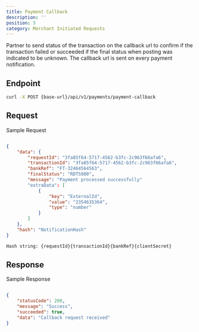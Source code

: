 ```yaml
---
title: Payment Callback
description: ''
position: 5
category: Merchant Initiated Requests
---
```


Partner to send status of the transaction on the callback url to confirm if the transaction failed or succeeded if the final status when posting was indicated to be unknown. The callback url is sent on every payment notification.

## Endpoint

```bash
curl -X POST {base-url}/api/v1/payments/payment-callback

```

## Request

Sample Request

```json

{
    "data": {
        "requestId": "3fa85f64-5717-4562-b3fc-2c963f66afa6",
        "transactionId": "3fa85f64-5717-4562-b3fc-2c963f66afa6",
        "bankRef": "FT-32464564563",
        "finalStatus": "RDTS000",
        "message": "Payment processed successfully"
        "extraData": [
            {
                "key": "ExternalId",
                "value": "2354635364",
                "type": "number"
            }
        ]
    },
    "hash": "NotificationHash"
}


```

```bash
Hash string: {requestId}{transactionId}{bankRef}{clientSecret}
```

## Response

Sample Response

```json

{
    "statusCode": 200,
    "message": "Success",
    "succeeded": true,
    "data": "Callback request received"
}



```
